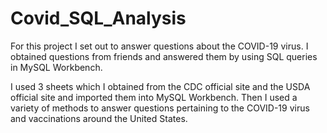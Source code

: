 # Covid_SQL_Analysis
For this project I set out to answer questions about the COVID-19 virus. I obtained questions from friends and answered them by using SQL queries in MySQL Workbench.

I used 3 sheets which I obtained from the CDC official site and the USDA official site and imported them into MySQL Workbench. Then I used a variety of methods to answer questions pertaining to the COVID-19 virus and vaccinations around the United States.
